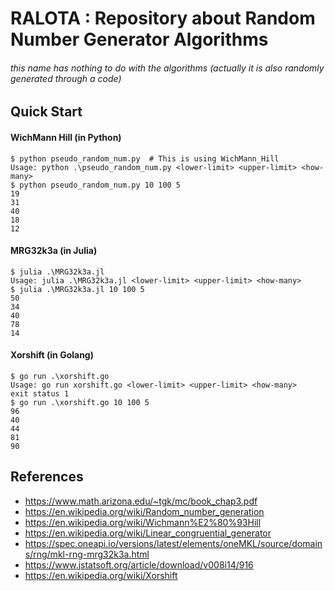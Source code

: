 # RALOTA : Repository about Random Number Generator Algorithms
###### this name has nothing to do with the algorithms (actually it is also randomly generated through a code)

## Quick Start
#### WichMann Hill (in Python)
```console
$ python pseudo_random_num.py  # This is using WichMann_Hill
Usage: python .\pseudo_random_num.py <lower-limit> <upper-limit> <how-many>
$ python pseudo_random_num.py 10 100 5
19
31
40
18
12
```
#### MRG32k3a (in Julia)
```console
$ julia .\MRG32k3a.jl
Usage: julia .\MRG32k3a.jl <lower-limit> <upper-limit> <how-many>
$ julia .\MRG32k3a.jl 10 100 5
50
34
40
78
14
```
#### Xorshift (in Golang)
```console
$ go run .\xorshift.go
Usage: go run xorshift.go <lower-limit> <upper-limit> <how-many>
exit status 1
$ go run .\xorshift.go 10 100 5
96
40
44
81
90
```

## References
- https://www.math.arizona.edu/~tgk/mc/book_chap3.pdf
- https://en.wikipedia.org/wiki/Random_number_generation
- https://en.wikipedia.org/wiki/Wichmann%E2%80%93Hill
- https://en.wikipedia.org/wiki/Linear_congruential_generator
- https://spec.oneapi.io/versions/latest/elements/oneMKL/source/domains/rng/mkl-rng-mrg32k3a.html
- https://www.jstatsoft.org/article/download/v008i14/916
- https://en.wikipedia.org/wiki/Xorshift